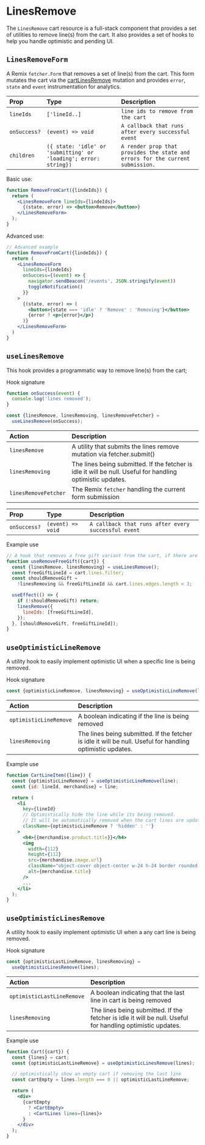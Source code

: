 # LinesRemove

The `LinesRemove` cart resource is a full-stack component that provides a set of utilities to remove line(s) from the cart. It also provides a set of hooks to help you handle optimistic and pending UI.

## `LinesRemoveForm`

A Remix `fetcher.Form` that removes a set of line(s) from the cart. This form mutates the cart via the [cartLinesRemove](https://shopify.dev/api/storefront/2022-10/mutations/cartLinesRemove) mutation and provides
`error`, `state` and `event` instrumentation for analytics.

| Prop         | Type                                                             | Description                                                                    |
| :----------- | :--------------------------------------------------------------- | :----------------------------------------------------------------------------- |
| `lineIds`    | `['lineId..]`                                                    | `line ids to remove from the cart`                                             |
| `onSuccess?` | `(event) => void`                                                | `A callback that runs after every successful event`                            |
| `children`   | `({ state: 'idle' or 'submitting' or 'loading'; error: string})` | `A render prop that provides the state and errors for the current submission.` |

Basic use:

```jsx
function RemoveFromCart({lindeIds}) {
  return (
    <LinesRemoveForm lineIds={lindeIds}>
      {(state, error) => <button>Remove</button>}
    </LinesRemoveForm>
  );
}
```

Advanced use:

```jsx
// Advanced example
function RemoveFromCart({lindeIds}) {
  return (
    <LinesRemoveForm
      lineIds={lindeIds}
      onSuccess={(event) => {
        navigator.sendBeacon('/events', JSON.stringify(event))
        toggleNotification()
      }}
    >
      {(state, error) => (
        <button>{state === 'idle' ? 'Remove' : 'Removing'}</button>
        {error ? <p>{error}</p>}
      )}
    </LinesRemoveForm>
  )
}
```

## `useLinesRemove`

This hook provides a programmatic way to remove line(s) from the cart;

Hook signature

```jsx
function onSuccess(event) {
  console.log('lines removed');
}

const {linesRemove, linesRemoving, linesRemoveFetcher} =
  useLinesRemove(onSuccess);
```

| Action               | Description                                                                                                |
| :------------------- | :--------------------------------------------------------------------------------------------------------- |
| `linesRemove`        | A utility that submits the lines remove mutation via fetcher.submit()                                      |
| `linesRemoving`      | The lines being submitted. If the fetcher is idle it will be null. Useful for handling optimistic updates. |
| `linesRemoveFetcher` | The Remix `fetcher` handling the current form submission                                                   |

| Prop         | Type              | Description                                         |
| :----------- | :---------------- | :-------------------------------------------------- |
| `onSuccess?` | `(event) => void` | `A callback that runs after every successful event` |

Example use

```jsx
// A hook that removes a free gift variant from the cart, if there are less than 3 items in the cart
function useRemoveFreeGift({cart}) {
  const {linesRemove, linesRemoving} = useLinesRemove();
  const freeGiftLineId = cart.lines.filter;
  const shouldRemoveGift =
    !linesRemoving && freeGiftLineId && cart.lines.edges.length < 3;

  useEffect(() => {
    if (!shouldRemoveGift) return;
    linesRemove({
      lineIds: [freeGiftLineId],
    });
  }, [shouldRemoveGift, freeGiftLineId]);
}
```

## `useOptimisticLineRemove`

A utility hook to easily implement optimistic UI when a specific line is being removed.

Hook signature

```jsx
const {optimisticLineRemove, linesRemoving} = useOptimisticLineRemove(lines);
```

| Action                 | Description                                                                                                |
| :--------------------- | :--------------------------------------------------------------------------------------------------------- |
| `optimisticLineRemove` | A boolean indicating if the line is being removed                                                          |
| `linesRemoving`        | The lines being submitted. If the fetcher is idle it will be null. Useful for handling optimistic updates. |

Example use

```jsx
function CartLineItem({line}) {
  const {optimisticLineRemove} = useOptimisticLineRemove(line);
  const {id: lineId, merchandise} = line;

  return (
    <li
      key={lineId}
      // Optimistically hide the line while its being removed.
      // It will be automatically removed when the cart lines are updated
      className={optimisticLineRemove ? 'hidden' : ''}
    >
      <h4>{{merchandise.product.title}}</h4>
      <img
        width={112}
        height={112}
        src={merchandise.image.url}
        className="object-cover object-center w-24 h-24 border rounded md:w-28 md:h-28"
        alt={merchandise.title}
      />
      ...
    </li>
  );
}
```

## `useOptimisticLinesRemove`

A utility hook to easily implement optimistic UI when a any cart line is being removed.

Hook signature

```jsx
const {optimisticLastLineRemove, linesRemoving} =
  useOptimisticLinesRemove(lines);
```

| Action                     | Description                                                                                                |
| :------------------------- | :--------------------------------------------------------------------------------------------------------- |
| `optimisticLastLineRemove` | A boolean indicating that the last line in cart is being removed                                           |
| `linesRemoving`            | The lines being submitted. If the fetcher is idle it will be null. Useful for handling optimistic updates. |

Example use

```jsx
function Cart({cart}) {
  const {lines} = cart;
  const {optimisticLastLineRemove} = useOptimisticLinesRemove(lines);

  // optimistically show an empty cart if removing the last line
  const cartEmpty = lines.length === 0 || optimisticLastLineRemove;

  return (
    <div>
      {cartEmpty
        ? <CartEmpty>
        : <CartLines lines={lines}>
      }
    </div>
  );
}
```
